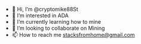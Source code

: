- 👋 Hi, I’m @cryptomike88St
- 👀 I’m interested in ADA
- 🌱 I’m currently learning how to mine
- 💞️ I’m looking to collaborate on Mining
- 📫 How to reach me stacksfromhome@gmail.com

<!---
cryptomike88St/cryptomike88St is a ✨ special ✨ repository because its `README.md` (this file) appears on your GitHub profile.
You can click the Preview link to take a look at your changes.
--->
